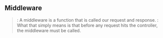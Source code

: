 ## Middleware  
  >: A middleware is a function that is called our request and response.
  >: What that simply means is that before any request hits the controller, the middleware must be called.